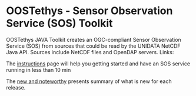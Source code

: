 # OOSTethys - Sensor Observation Service (SOS) Toolkit #

OOSTethys JAVA Toolkit creates an OGC-compliant Sensor Observation Service (SOS) from sources that could be read by the UNIDATA NetCDF Java API. Sources include NetCDF files and OpenDAP servers. Links:

The [instructions](JavaServerInstructions.md) page will help you getting started and have an SOS service running in less than 10 min

The [new and noteworthy](JavaServerNewAndNoteworthy.md) presents  summary of what is new for each release.
